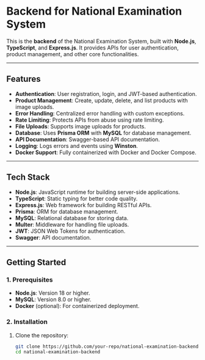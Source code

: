 # Backend for National Examination System

This is the **backend** of the National Examination System, built with **Node.js**, **TypeScript**, and **Express.js**. It provides APIs for user authentication, product management, and other core functionalities.

---

## **Features**
- **Authentication**: User registration, login, and JWT-based authentication.
- **Product Management**: Create, update, delete, and list products with image uploads.
- **Error Handling**: Centralized error handling with custom exceptions.
- **Rate Limiting**: Protects APIs from abuse using rate limiting.
- **File Uploads**: Supports image uploads for products.
- **Database**: Uses **Prisma ORM** with **MySQL** for database management.
- **API Documentation**: Swagger-based API documentation.
- **Logging**: Logs errors and events using **Winston**.
- **Docker Support**: Fully containerized with Docker and Docker Compose.

---

## **Tech Stack**
- **Node.js**: JavaScript runtime for building server-side applications.
- **TypeScript**: Static typing for better code quality.
- **Express.js**: Web framework for building RESTful APIs.
- **Prisma**: ORM for database management.
- **MySQL**: Relational database for storing data.
- **Multer**: Middleware for handling file uploads.
- **JWT**: JSON Web Tokens for authentication.
- **Swagger**: API documentation.

---

## **Getting Started**

### **1. Prerequisites**
- **Node.js**: Version 18 or higher.
- **MySQL**: Version 8.0 or higher.
- **Docker** (optional): For containerized deployment.

### **2. Installation**
1. Clone the repository:
   ```bash
   git clone https://github.com/your-repo/national-examination-backend.git
   cd national-examination-backend